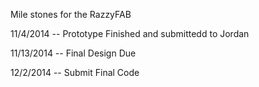Mile stones for the RazzyFAB

11/4/2014 -- Prototype Finished and submittedd to Jordan

11/13/2014 -- Final Design Due

12/2/2014 -- Submit Final Code
